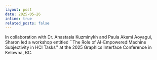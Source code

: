 ```yaml
---
layout: post
date: 2025-05-26
inline: true
related_posts: false
---
```


In collaboration with Dr. Anastasia Kuzminykh and Paula Akemi Aoyagui, Sharon led a workshop entitled ``The Role of AI-Empowered Machine Subjectivity in HCI Tasks'' at the 2025 Graphics Interface Conference in Kelowna, BC. 
